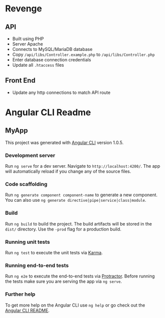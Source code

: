 # Revenge

## API

* Built using PHP
* Server Apache
* Connects to MySQL/MariaDB database
* Copy `/api/libs/Controller.example.php` to `/api/libs/Controller.php`
* Enter database connection credentials
* Update all `.htaccess` files

## Front End

* Update any http connections to match API route

# Angular CLI Readme

## MyApp

This project was generated with [Angular CLI](https://github.com/angular/angular-cli) version 1.0.5.

### Development server

Run `ng serve` for a dev server. Navigate to `http://localhost:4200/`. The app will automatically reload if you change any of the source files.

### Code scaffolding

Run `ng generate component component-name` to generate a new component. You can also use `ng generate directive|pipe|service|class|module`.

### Build

Run `ng build` to build the project. The build artifacts will be stored in the `dist/` directory. Use the `-prod` flag for a production build.

### Running unit tests

Run `ng test` to execute the unit tests via [Karma](https://karma-runner.github.io).

### Running end-to-end tests

Run `ng e2e` to execute the end-to-end tests via [Protractor](http://www.protractortest.org/).
Before running the tests make sure you are serving the app via `ng serve`.

### Further help

To get more help on the Angular CLI use `ng help` or go check out the [Angular CLI README](https://github.com/angular/angular-cli/blob/master/README.md).
